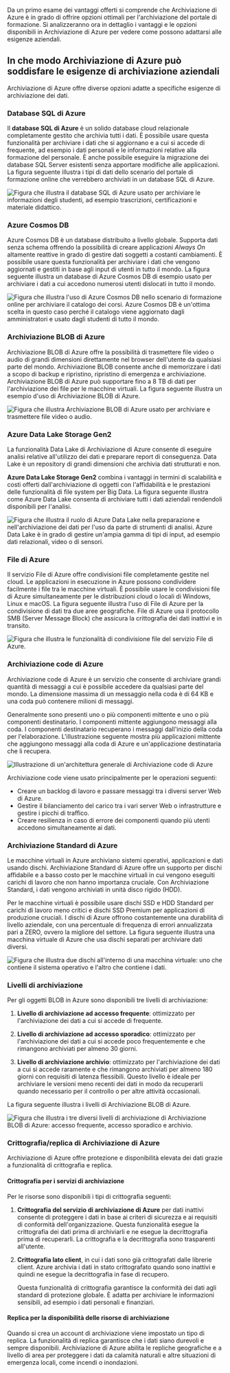 Da un primo esame dei vantaggi offerti si comprende che Archiviazione di Azure è in grado di offrire opzioni ottimali per l'archiviazione del portale di formazione. Si analizzeranno ora in dettaglio i vantaggi e le opzioni disponibili in Archiviazione di Azure per vedere come possono adattarsi alle esigenze aziendali.

## <a name="how-azure-storage-can-meet-your-business-storage-needs"></a>In che modo Archiviazione di Azure può soddisfare le esigenze di archiviazione aziendali

Archiviazione di Azure offre diverse opzioni adatte a specifiche esigenze di archiviazione dei dati.

### <a name="azure-sql-database"></a>Database SQL di Azure

Il **database SQL di Azure** è un solido database cloud relazionale completamente gestito che archivia tutti i dati. È possibile usare questa funzionalità per archiviare i dati che si aggiornano e a cui si accede di frequente, ad esempio i dati personali e le informazioni relative alla formazione del personale. È anche possibile eseguire la migrazione dei database SQL Server esistenti senza apportare modifiche alle applicazioni. La figura seguente illustra i tipi di dati dello scenario del portale di formazione online che verrebbero archiviati in un database SQL di Azure.

![Figura che illustra il database SQL di Azure usato per archiviare le informazioni degli studenti, ad esempio trascrizioni, certificazioni e materiale didattico.](../media/3-Azure_SQL.png)

### <a name="azure-cosmos-db"></a>Azure Cosmos DB

Azure Cosmos DB è un database distribuito a livello globale. Supporta dati senza schema offrendo la possibilità di creare applicazioni *Always On* altamente reattive in grado di gestire dati soggetti a costanti cambiamenti. È possibile usare questa funzionalità per archiviare i dati che vengono aggiornati e gestiti in base agli input di utenti in tutto il mondo. La figura seguente illustra un database di Azure Cosmos DB di esempio usato per archiviare i dati a cui accedono numerosi utenti dislocati in tutto il mondo.

![Figura che illustra l'uso di Azure Cosmos DB nello scenario di formazione online per archiviare il catalogo dei corsi. Azure Cosmos DB è un'ottima scelta in questo caso perché il catalogo viene aggiornato dagli amministratori e usato dagli studenti di tutto il mondo.](../media/3-Azure_cosmos_db.png)

### <a name="azure-blob-storage"></a>Archiviazione BLOB di Azure

Archiviazione BLOB di Azure offre la possibilità di trasmettere file video o audio di grandi dimensioni direttamente nel browser dell'utente da qualsiasi parte del mondo. Archiviazione BLOB consente anche di memorizzare i dati a scopo di backup e ripristino, ripristino di emergenza e archiviazione. Archiviazione BLOB di Azure può supportare fino a 8 TB di dati per l'archiviazione dei file per le macchine virtuali. La figura seguente illustra un esempio d'uso di Archiviazione BLOB di Azure.

![Figura che illustra Archiviazione BLOB di Azure usato per archiviare e trasmettere file video o audio.](../media/3-Azure_blob.png)

### <a name="azure-data-lake-storage-gen2"></a>Azure Data Lake Storage Gen2

La funzionalità Data Lake di Archiviazione di Azure consente di eseguire analisi relative all'utilizzo dei dati e preparare report di conseguenza. Data Lake è un repository di grandi dimensioni che archivia dati strutturati e non.

**Azure Data Lake Storage Gen2** combina i vantaggi in termini di scalabilità e costi offerti dall'archiviazione di oggetti con l'affidabilità e le prestazioni delle funzionalità di file system per Big Data. La figura seguente illustra come Azure Data Lake consenta di archiviare tutti i dati aziendali rendendoli disponibili per l'analisi.

![Figura che illustra il ruolo di Azure Data Lake nella preparazione e nell'archiviazione dei dati per l'uso da parte di strumenti di analisi. Azure Data Lake è in grado di gestire un'ampia gamma di tipi di input, ad esempio dati relazionali, video o di sensori.](../media/3-Data_lake_store_concept.png)

### <a name="azure-files"></a>File di Azure

Il servizio File di Azure offre condivisioni file completamente gestite nel cloud. Le applicazioni in esecuzione in Azure possono condividere facilmente i file tra le macchine virtuali. È possibile usare le condivisioni file di Azure simultaneamente per le distribuzioni cloud o locali di Windows, Linux e macOS. La figura seguente illustra l'uso di File di Azure per la condivisione di dati tra due aree geografiche. File di Azure usa il protocollo SMB (Server Message Block) che assicura la crittografia dei dati inattivi e in transito.

![Figura che illustra le funzionalità di condivisione file del servizio File di Azure. ](../media/3-Azure_Files.png)

### <a name="azure-queue"></a>Archiviazione code di Azure

Archiviazione code di Azure è un servizio che consente di archiviare grandi quantità di messaggi a cui è possibile accedere da qualsiasi parte del mondo. La dimensione massima di un messaggio nella coda è di 64 KB e una coda può contenere milioni di messaggi.

Generalmente sono presenti uno o più componenti mittente e uno o più componenti destinatario. I componenti mittente aggiungono messaggi alla coda. I componenti destinatario recuperano i messaggi dall'inizio della coda per l'elaborazione. L'illustrazione seguente mostra più applicazioni mittente che aggiungono messaggi alla coda di Azure e un'applicazione destinataria che li recupera.

![Illustrazione di un'architettura generale di Archiviazione code di Azure](../media/3-Azure_Queue.png)

Archiviazione code viene usato principalmente per le operazioni seguenti:

- Creare un backlog di lavoro e passare messaggi tra i diversi server Web di Azure.
- Gestire il bilanciamento del carico tra i vari server Web o infrastrutture e gestire i picchi di traffico.
- Creare resilienza in caso di errore dei componenti quando più utenti accedono simultaneamente ai dati.

### <a name="azure-standard-storage"></a>Archiviazione Standard di Azure

Le macchine virtuali in Azure archiviano sistemi operativi, applicazioni e dati usando dischi. Archiviazione Standard di Azure offre un supporto per dischi affidabile e a basso costo per le macchine virtuali in cui vengono eseguiti carichi di lavoro che non hanno importanza cruciale. Con Archiviazione Standard, i dati vengono archiviati in unità disco rigido (HDD).

Per le macchine virtuali è possibile usare dischi SSD e HDD Standard per carichi di lavoro meno critici e dischi SSD Premium per applicazioni di produzione cruciali. I dischi di Azure offrono costantemente una durabilità di livello aziendale, con una percentuale di frequenza di errori annualizzata pari a ZERO, ovvero la migliore del settore. La figura seguente illustra una macchina virtuale di Azure che usa dischi separati per archiviare dati diversi.

![Figura che illustra due dischi all'interno di una macchina virtuale: uno che contiene il sistema operativo e l'altro che contiene i dati.](../media/3-Azure_disks.png)

### <a name="storage-tiers"></a>Livelli di archiviazione

Per gli oggetti BLOB in Azure sono disponibili tre livelli di archiviazione:

1. **Livello di archiviazione ad accesso frequente**: ottimizzato per l'archiviazione dei dati a cui si accede di frequente. 

1. **Livello di archiviazione ad accesso sporadico**: ottimizzato per l'archiviazione dei dati a cui si accede poco frequentemente e che rimangono archiviati per almeno 30 giorni.

1. **Livello di archiviazione archivio**: ottimizzato per l'archiviazione dei dati a cui si accede raramente e che rimangono archiviati per almeno 180 giorni con requisiti di latenza flessibili. Questo livello è ideale per archiviare le versioni meno recenti dei dati in modo da recuperarli quando necessario per il controllo o per altre attività occasionali.

La figura seguente illustra i livelli di Archiviazione BLOB di Azure.

![Figura che illustra i tre diversi livelli di archiviazione di Archiviazione BLOB di Azure: accesso frequente, accesso sporadico e archivio.](../media/3-Archive_Storage_Tier.png)

### <a name="azure-storage-encryptionreplication"></a>Crittografia/replica di Archiviazione di Azure

Archiviazione di Azure offre protezione e disponibilità elevata dei dati grazie a funzionalità di crittografia e replica.

#### <a name="encryption-for-storage-services"></a>Crittografia per i servizi di archiviazione

Per le risorse sono disponibili i tipi di crittografia seguenti:

1. **Crittografia del servizio di archiviazione di Azure** per dati inattivi consente di proteggere i dati in base ai criteri di sicurezza e ai requisiti di conformità dell'organizzazione. Questa funzionalità esegue la crittografia dei dati prima di archiviarli e ne esegue la decrittografia prima di recuperarli. La crittografia e la decrittografia sono trasparenti all'utente.
1. **Crittografia lato client**, in cui i dati sono già crittografati dalle librerie client. Azure archivia i dati in stato crittografato quando sono inattivi e quindi ne esegue la decrittografia in fase di recupero.

    Questa funzionalità di crittografia garantisce la conformità dei dati agli standard di protezione globale. È adatta per archiviare le informazioni sensibili, ad esempio i dati personali e finanziari.

#### <a name="replication-for-storage-availability"></a>Replica per la disponibilità delle risorse di archiviazione

Quando si crea un account di archiviazione viene impostato un tipo di replica. La funzionalità di replica garantisce che i dati siano durevoli e sempre disponibili. Archiviazione di Azure abilita le repliche geografiche e a livello di area per proteggere i dati da calamità naturali e altre situazioni di emergenza locali, come incendi o inondazioni.
